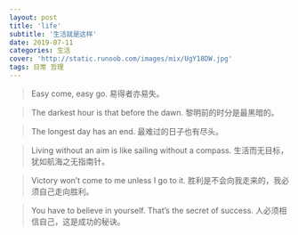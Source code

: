 ```yaml
---
layout: post
title: 'life'
subtitle: '生活就是这样'
date: 2019-07-11
categories: 生活
cover: 'http://static.runoob.com/images/mix/UgY18DW.jpg'
tags: 日常 哲理
---
```

>Easy come, easy go.
易得者亦易失。

>The darkest hour is that before the dawn.
黎明前的时分是最黑暗的。

>The longest day has an end.
最难过的日子也有尽头。

>Living without an aim is like sailing without a compass.
生活而无目标，犹如航海之无指南针。

>Victory won’t come to me unless I go to it.
胜利是不会向我走来的，我必须自己走向胜利。

>You have to believe in yourself. That’s the secret of success.
人必须相信自己，这是成功的秘诀。
